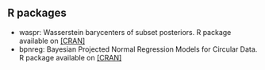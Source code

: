 ## R packages

- waspr: Wasserstein barycenters of subset posteriors. R package available on [[CRAN]](https://cran.r-project.org/web/packages/waspr/index.html)
- bpnreg: Bayesian Projected Normal Regression Models for Circular Data. R package available on [[CRAN]](https://cran.r-project.org/web/packages/bpnreg/index.html)
